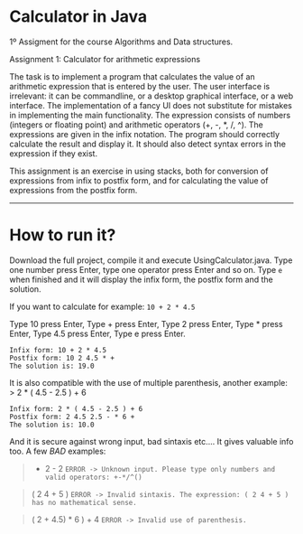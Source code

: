 # Calculator in Java
1º Assigment for the course Algorithms and Data structures.

Assignment 1: Calculator for arithmetic expressions

The task is to implement a program that calculates the value of an arithmetic
expression that is entered by the user. The user interface is irrelevant: it can be commandline,
or a desktop graphical interface, or a web interface. The implementation of a fancy UI
does not substitute for mistakes in implementing the main functionality.
The expression consists of numbers (integers or floating point) and arithmetic
operators (+, -, *, /, ^). The expressions are given in the infix notation. The program should
correctly calculate the result and display it. It should also detect syntax errors in the
expression if they exist.

This assignment is an exercise in using stacks, both for conversion of expressions
from infix to postfix form, and for calculating the value of expressions from the postfix form.

***

# How to run it?

Download the full project, compile it and execute UsingCalculator.java. 
Type one number press Enter, type one operator press Enter and so on. Type `e` when finished and it will display the infix form, the postfix form and the solution.


If you want to calculate for example:  `10 + 2 * 4.5`

Type 10  press Enter,
Type +   press Enter,
Type 2   press Enter,
Type *   press Enter,
Type 4.5 press Enter,
Type e   press Enter.

```
Infix form: 10 + 2 * 4.5 
Postfix form: 10 2 4.5 * + 
The solution is: 19.0 
```

It is also compatible with the use of multiple parenthesis, another example: > 2 * ( 4.5 - 2.5 ) + 6

```
Infix form: 2 * ( 4.5 - 2.5 ) + 6 
Postfix form: 2 4.5 2.5 - * 6 + 
The solution is: 10.0 
```

And it is secure against wrong input, bad sintaxis etc....  It gives valuable info too.
A few *BAD* examples:

> + 2 - 2
`ERROR -> Unknown input. Please type only numbers and valid operators: +-*/^()`

> ( 2 4 + 5 )
`ERROR -> Invalid sintaxis. The expression: ( 2 4 + 5 )  has no mathematical sense.`

> ( 2 + 4.5) * 6 ) + 4
`ERROR -> Invalid use of parenthesis.`
